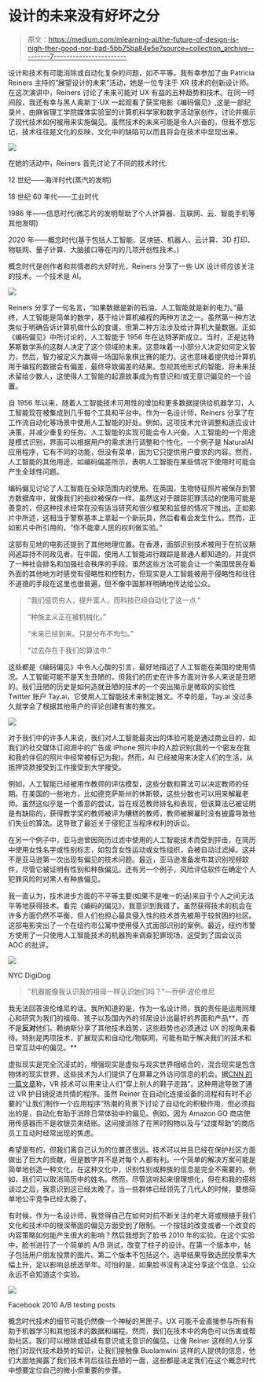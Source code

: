 # 设计的未来没有好坏之分

> 原文：<https://medium.com/mlearning-ai/the-future-of-design-is-nigh-ther-good-nor-bad-5bb75ba84e5e?source=collection_archive---------7----------------------->

设计和技术有可能消除或自动化复杂的问题，如不平等。我有幸参加了由 Patricia Reiners 主持的“展望设计的未来”活动，她是一位专注于 XR 技术的创新设计师。在这次演讲中，Reiners 讨论了未来可能对 UX 有益的五种趋势和技术。在同一时间段，我还有幸与黑人奥斯丁·UX 一起观看了获奖电影《编码偏见》,这是一部纪录片，由麻省理工学院媒体实验室的计算机科学家和数字活动家创作，讨论并揭示了现代技术如何被用来实施偏见。虽然技术的未来可能是令人兴奋的，但我不想忘记，技术往往是文化的反映，文化中的缺陷可以而且将会在技术中显现出来。

![](img/3b52818b8ecf7e1a36c35196f6606a33.png)

在她的活动中，Reiners 首先讨论了不同的技术时代:

12 世纪——海洋时代(蒸汽的发明)

18 世纪 60 年代——工业时代

1986 年——信息时代(微芯片的发明帮助了个人计算器、互联网、云、智能手机等其他发明)

2020 年——概念时代(基于包括人工智能、区块链、机器人、云计算、3D 打印、物联网、量子计算、大脑接口等在内的几项开创性技术。)

概念时代是创作者和共情者的大好时光，Reiners 分享了一些 UX 设计师应该关注的技术。一个技术是 AI。

![](img/a130cf3d568ec8ee9c2c28f991ef2e6f.png)

Reiners 分享了一句名言，“如果数据是新的石油，人工智能就是新的电力。”最终，人工智能是简单的数学，基于给计算机编程的两种方法之一。虽然第一种方法类似于明确告诉计算机做什么的食谱，但第二种方法涉及给计算机大量数据。正如《编码偏见》中所讨论的，人工智能于 1956 年在达特茅斯成立。当时，正是达特茅斯数学系的这群人决定了这个领域的未来。这意味着一小部分人决定如何定义智力，然后，智力被定义为赢得一场国际象棋比赛的能力。这也意味着提供给计算机用于编程的数据会有偏差，最终导致偏差的结果。忽视其他形式的智能，将未来技术留给少数人，这使得人工智能的起源故事成为有意识和/或无意识偏见的一个设置。

自 1956 年以来，随着人工智能技术可用性的增加和更多数据提供给机器学习，人工智能现在被集成到几乎每个工具和平台中。作为一名设计师，Reiners 分享了在工作流自动化等场景中使用人工智能的好处。例如，这项技术允许调整和适应设计决策，并减少重复的任务。人工智能的实现可能会令人兴奋。人工智能的一个用途是模式识别，界面可以根据用户的需求进行调整和个性化。一个例子是 NaturalAI 应用程序，它有不同的功能，但没有菜单，因为它只提供用户要求的内容。然而，人工智能的其他用途，如编码偏差所示，表明人工智能在某些情况下使用时可能会产生全球性问题。

编码偏见讨论了人工智能在全球范围内的使用。在英国，生物特征照片被保存到警方数据库中，就像我们的指纹被保存一样。虽然这对于跟踪犯罪活动的使用可能是善意的，但这种技术经常在没有适当研究和很少框架和监督的情况下推出。正如影片中所述，这相当于警察基本上拿起一个新玩具，然后看看会发生什么。然而，正如影片中所引用的，“你不能拿人民的权利做实验。”

这部有见地的电影还提到了其他地理位置。在香港，面部识别技术被用于在抗议期间追踪持不同政见者。在中国，使用人工智能进行跟踪是普通人都知道的，并提供了一种社会排名和加强社会秩序的手段。虽然这些方法可能会让一个美国居民在看外面的其他地方时感觉有侵略性和控制力，但现实是人工智能被用于侵略性和往往不道德的手段在这里也很普遍，但不像中国那样明确地传达给公众。

> "我们惩罚穷人，提升富人，而科技已经自动化了这一点."
> 
> “种族主义正在被机械化。”
> 
> “未来已经到来。只是分布不均匀。”
> 
> "过去存在于我们的算法中."

这些都是《编码偏见》中令人心酸的引言，最好地描述了人工智能在美国的使用情况。人工智能可能不是天生丑陋的，但我们的历史在许多方面对许多人来说是丑陋的。我们丑陋的历史是如何造就丑陋的技术的一个突出揭示是微软的实验性 Twitter 账户 Tay.ai，它使用人工智能技术来制定推文。不幸的是，Tay.ai 没过多久就学会了根据其他用户的评论创建有害的推文。

![](img/05ecb88d4d50a3c6d35012683963a84f.png)

对于我们中的许多人来说，我们对人工智能最突出的体验可能是通过商业目的，如我们的社交媒体订阅源中的广告或 iPhone 照片中的人脸识别(我的一个密友在我和我的伴侣的照片中经常被标记为我)。然而，AI 已经被用来决定人们的生活，从抵押贷款接受到工作接受到大学接受。

例如，人工智能已经被用作教师的评估模型，这些分数和算法可以决定教师的任期。在美国的一些地方，比如德克萨斯州的休斯顿，这些分数也可以用来解雇老师。虽然这似乎是一个善意的尝试，旨在规范教师排名和表现，但该算法已被证明是有缺陷的，获得教学奖的教师被评为糟糕的教师，教师被解雇时没有披露导致他们失业的算法。这导致了最近关于侵犯正当程序权利的诉讼。

在另一个例子中，亚马逊曾因简历过滤中使用的人工智能技术而受到抨击，在简历中使用女性名字或性别标志，如包含女性运动或女性组织，会被自动过滤掉。这并不是亚马逊第一次出现有偏见的技术问题。最近，亚马逊准备发布其识别视频软件，尽管它被证明有性别和种族偏见。还有另一个例子，风险评估软件在确定个人犯罪风险时对黑人有种族偏见。

我一直认为，技术进步方面的不平等主要(如果不是唯一的话)来自于个人之间无法平等地获得技术。看完《编码的偏见》，我意识到我错了。虽然获得技术的机会在许多方面仍然不平衡，但人们也担心最具侵入性的技术首先被用于较贫困的社区。这部电影突出了一个在纽约市公寓中使用侵入式面部识别的案例。最近，纽约市警方使用了一只使用人工智能技术的机器狗来调查犯罪现场，这受到了国会议员 AOC 的批评。

![](img/a68cda4640e9cf843be92f090edbcf21.png)

NYC DigiDog

> "机器能像我认识我的祖母一样认识她们吗？"—乔伊·波伦维尼

我无法回答波伦维尼的话。我所知道的是，作为一名设计师，我的责任是运用同理心和研究为我们的祖母、孩子以及国内外的邻居设计出最好的界面和产品**，而不是**反对**他们。赖纳斯分享了其他技术趋势，这些趋势也必须通过 UX 的视角来看待。特别是两项技术，扩展现实和自动化/物联网，可能有助于解决我们的技术和日常互动中的偏见。**

虚拟现实是完全沉浸式的，增强现实是虚拟与现实世界相结合的，混合现实是包含物体的现实世界，这些技术为人们提供了在屏幕之外访问信息的机会。据[CNN 的一篇文章](https://www.cnn.com/2020/08/17/business/virtual-reality-diversity-workplace-spc-intl/index.html)称，VR 技术可以用来让人们“穿上别人的鞋子走路”。这种用途导致了通过 VR 护目镜促进共情的程序。虽然 Reiner 在自动化连接设备的流程和有时不必要的“让我们制作一个应用程序”热潮的背景下讨论了自动化的积极作用，但必须指出的是，自动化有助于消除日常体验中的偏见。例如，因为 Amazon GO 商店使用传感器而不是收银员来结账。这间接消除了在黑时购物以及与“过度帮助”的商店员工互动时经常出现的焦虑。

希望是有的，但我们离自己认为的位置还很远。技术可以并且已经在保护社区方面做出了巨大的贡献，但是数字并不是对每个人都有利。一个简单的解决方案可能是简单地创造一种文化，在这种文化中，识别性别或种族的信息是完全不需要的。例如，我们可以取消简历中的姓名。然而，尽管这听起来很理想化，但在和我的搭档谈过之后，我意识到这已经太晚了。当一些群体已经领先了几代人的时候，要想简单地公平竞争已经太晚了。

有时候，作为一名设计师，我觉得自己在如何对抗不断关注的老大哥或根植于我们文化和技术中的根深蒂固的偏见方面受到了限制。一个按钮的改变或者一个改变的内容策略如何能产生很大的影响？然后我想到了脸书 2010 年的实验。在这个实验中，脸书进行了一个简单的 A/B 测试，改变了柱子的设计。在第一个版本中，帖子包括用户朋友投票的图片。第二个版本不包括这个。选举结果导致选民投票率大幅上升，足以影响总统选举年。可怕的是，如果脸书没有决定分享这个信息，公众永远不会知道这个实验。

![](img/893ec94bd91a816f644027c2ed5b274f.png)

Facebook 2010 A/B testing posts

概念时代技术的细节可能仍然像一个神秘的黑匣子。UX 可能不会直接参与所有有助于机器学习和其他技术的数据和编程。然而，我们在技术中的角色可以伤害或帮助社区。我们可以根除或延续有意识或无意识的偏见。让像 Reiner 这样的人分享他们对现代技术趋势的知识，让我们接触像 Buolamwini 这样的人提供的信息，他们大胆地揭露了我们技术背后往往丑陋的一面，这些都是决定我们在这个概念时代中想要定位自己的微小但重要的步骤。
